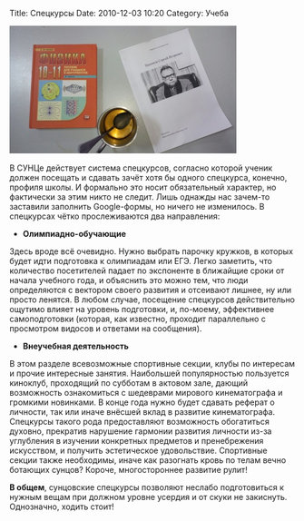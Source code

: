 ﻿Title: Спецкурсы
Date: 2010-12-03 10:20
Category: Учеба

![Тут должа быть картинка](../img/study/courses.jpg) 

В СУНЦе действует система спецкурсов, согласно которой ученик должен посещать и сдавать зачёт хотя бы одного спецкурса, конечно, профиля школы. И формально это носит обязательный характер, но фактически за этим никто не следит. Лишь однажды нас зачем-то заставили заполнить Google-формы, но ничего не изменилось. В спецкурсах чётко прослеживаются два направления:

*   **Олимпиадно-обучающие**

Здесь вроде всё очевидно. Нужно выбрать парочку кружков, в которых будет идти подготовка к олимпиадам или ЕГЭ. Легко заметить, что количество посетителей падает по экспоненте в ближайщие сроки от начала учебного года, и объяснить это можно тем, что люди определяются с вектором своего развития и отсеивают лишнее, ну или просто ленятся. В любом случае, посещение спецкурсов действительно ощутимо влияет на уровень подготовки, и, по-моему, эффективнее самоподготовки (которая, как известно, проходит параллельно с просмотром видосов и ответами на сообщения).

*   **Внеучебная деятельность**

В этом разделе всевозможные спортивные секции, клубы по интересам и прочие интересные занятия. Наибольшей популярностью пользуется киноклуб, проходящий по субботам в актовом зале, дающий возможность ознакомиться с шедеврами мирового кинематографа и громкими новинками. В конце года нужно будет сдавать реферат о личности, так или иначе внёсшей вклад в развитие кинематографа. Спецкурсы такого рода предоставляют возможность обогатиться духовно, прекратив нарушение гармонии развития личности из-за углубления в изучении конкретных предметов и пренебрежения искусством, и получить эстетическое удовольствие. Спортивные секции также необходимы, иначе как разогнать кровь по телам вечно ботающих сунцов? Короче, многостороннее развитие рулит!

**В общем**, сунцовские спецкурсы позволяют неслабо подготовиться к нужным вещам при должном уровне усердия и от скуки не закиснуть. Однозначно, ходить стоит!